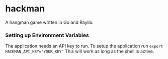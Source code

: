 # hackman
A hangman game written in Go and Raylib.

### Setting up Environment Variables
The application needs an API key to run.
To setup the application run ```export HACKMAN_API_KEY="YOUR_KEY"```
This will work as long as the shell is active.
